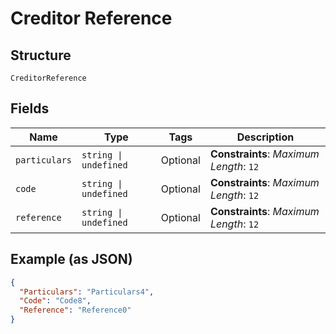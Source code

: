 
# Creditor Reference

## Structure

`CreditorReference`

## Fields

| Name | Type | Tags | Description |
|  --- | --- | --- | --- |
| `particulars` | `string \| undefined` | Optional | **Constraints**: *Maximum Length*: `12` |
| `code` | `string \| undefined` | Optional | **Constraints**: *Maximum Length*: `12` |
| `reference` | `string \| undefined` | Optional | **Constraints**: *Maximum Length*: `12` |

## Example (as JSON)

```json
{
  "Particulars": "Particulars4",
  "Code": "Code8",
  "Reference": "Reference0"
}
```

